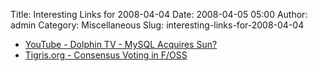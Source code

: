 Title: Interesting Links for 2008-04-04
Date: 2008-04-05 05:00
Author: admin
Category: Miscellaneous
Slug: interesting-links-for-2008-04-04

-   [YouTube - Dolphin TV - MySQL Acquires Sun?][]
-   [Tigris.org - Consensus Voting in F/OSS][]

  [YouTube - Dolphin TV - MySQL Acquires Sun?]: http://www.youtube.com/watch?v=QHOPavgsM4M
  [Tigris.org - Consensus Voting in F/OSS]: http://www.tigris.org/editorial/safetynet.html
